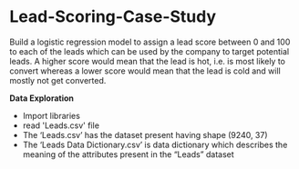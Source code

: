 # Lead-Scoring-Case-Study

Build a logistic regression model to assign a lead score between 0 and 100 to each of the leads which can be used by the company to target potential leads. A higher score would mean that the lead is hot, i.e. is most likely to convert whereas a lower score would mean that the lead is cold and will mostly not get converted.

**Data Exploration** <br>
* Import libraries <br>
* read 'Leads.csv' file  <br>
* The ‘Leads.csv’ has the dataset present having shape (9240, 37) <br>
* The ‘Leads Data Dictionary.csv’ is data dictionary which describes the meaning of the attributes present in the “Leads” dataset <br>


